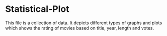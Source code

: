 # Statistical-Plot
This file is a collection of data. It depicts different types of graphs and plots which shows the rating of movies based on title, year, length and votes.
